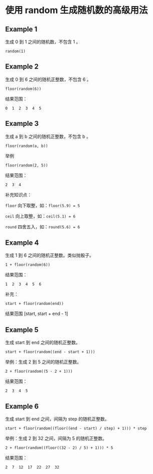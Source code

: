 # 使用 random 生成随机数的高级用法

## Example 1
生成 0 到 1 之间的随机数，不包含 1 。
```
random(1)
```

## Example 2
生成 0 到 6 之间的随机正整数，不包含 6 。
```
floor(random(6))
```
结果范围：
```
0  1  2  3  4  5
```

## Example 3
生成 a 到 b 之间的随机正整数，不包含 b 。
```
floor(random(a, b))
```
举例
```
floor(random(2, 5))
```
结果范围：
```
2  3  4
```

补充知识点：

`floor` 向下取整，如：`floor(5.9) = 5`

`ceil`  向上取整，如：`ceil(5.1) = 6`

`round` 四舍五入，如：`round(5.6) = 6`

## Example 4
生成 1 到 6 之间的随机正整数。类似抛骰子。
```
1 + floor(random(6))
```
结果范围：
```
1  2  3  4  5  6
```
补充：
```
start + floor(random(end))
```
结果范围 \[start, start + end - 1]


## Example 5
生成 start 到 end 之间的随机正整数。
```
start + floor(random((end - start + 1)))
```
举例：生成 2 到 5 之间的随机正整数。
```
2 + floor(random((5 - 2 + 1)))
```
结果范围：
```
2  3  4  5
```

## Example 6
生成 start 到 end 之间，间隔为 step 的随机正整数。
```
start + floor(random((floor((end - start) / step) + 1))) * step
```
举例：生成 2 到 32 之间，间隔为 5 的随机正整数。
```
2 + floor(random((floor((32 - 2) / 5) + 1))) * 5
```
结果范围：
```
2  7  12  17  22  27  32
```

